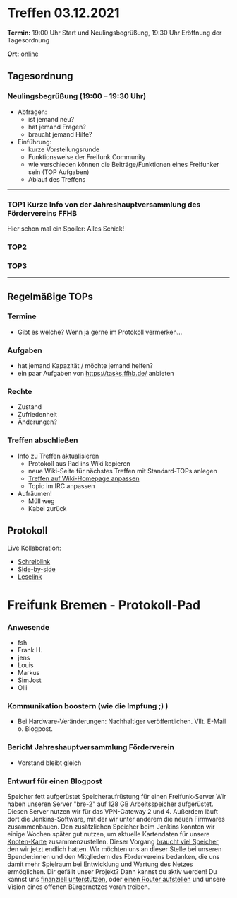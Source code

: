 # Treffen 03.12.2021

**Termin:** 19:00 Uhr Start und Neulingsbegrüßung, 19:30 Uhr Eröffnung der Tagesordnung

**Ort:** [online](https://bremen.freifunk.net/to/videokonf)

## Tagesordnung
### Neulingsbegrüßung (19:00 – 19:30 Uhr)

- Abfragen:
    - ist jemand neu?
    - hat jemand Fragen?
    - braucht jemand Hilfe?
- Einführung:
    - kurze Vorstellungsrunde
    - Funktionsweise der Freifunk Community
    - wie verschieden können die Beiträge/Funktionen eines Freifunker sein (TOP Aufgaben)
    - Ablauf des Treffens

---
### TOP1 Kurze Info von der Jahreshauptversammlung des Fördervereins FFHB
Hier schon mal ein Spoiler: Alles Schick!


### TOP2


### TOP3


---
## Regelmäßige TOPs

### Termine

- Gibt es welche? Wenn ja gerne im Protokoll vermerken...

### Aufgaben

- hat jemand Kapazität / möchte jemand helfen?
- ein paar Aufgaben von https://tasks.ffhb.de/ anbieten

### Rechte

- Zustand
- Zufriedenheit
- Änderungen?

### Treffen abschließen

- Info zu Treffen aktualisieren
  - Protokoll aus Pad ins Wiki kopieren
  - neue Wiki-Seite für nächstes Treffen mit Standard-TOPs anlegen
  - [Treffen auf Wiki-Homepage anpassen](https://wiki.bremen.freifunk.net/Home)
  - Topic im IRC anpassen
- Aufräumen!
  - Müll weg
  - Kabel zurück

## Protokoll

Live Kollaboration:

* [Schreiblink](https://hackmd.io/AwDgnA7ATArKC0BGGBjAzPALAUzSeARgYgGzxQAmEFFwiKBEKAhkA===?edit)
* [Side-by-side](https://hackmd.io/AwDgnA7ATArKC0BGGBjAzPALAUzSeARgYgGzxQAmEFFwiKBEKAhkA===?both)
* [Leselink](https://hackmd.io/AwDgnA7ATArKC0BGGBjAzPALAUzSeARgYgGzxQAmEFFwiKBEKAhkA===?view)

# Freifunk Bremen - Protokoll-Pad

### Anwesende

- fsh
- Frank H.
- jens
- Louis
- Markus
- SimJost
- Olli

### Kommunikation boostern (wie die Impfung ;) )
- Bei Hardware-Veränderungen: Nachhaltiger veröffentlichen. Vllt. E-Mail o. Blogpost.

### Bericht Jahreshauptversammlung Förderverein
- Vorstand bleibt gleich

### Entwurf für einen Blogpost

Speicher fett aufgerüstet
Speicheraufrüstung für einen Freifunk-Server
Wir haben unseren Server "bre-2" auf 128 GB Arbeitsspeicher aufgerüstet.
Diesen Server nutzen wir für das VPN-Gateway 2 und 4. Außerdem läuft dort die Jenkins-Software, mit der wir unter anderem die neuen Firmwares zusammenbauen.
Den zusätzlichen Speicher beim Jenkins konnten wir einige Wochen später gut nutzen, um aktuelle Kartendaten für unsere [Knoten-Karte](https://map.bremen.freifunk.net/) zusammenzustellen. Dieser Vorgang [braucht viel Speicher](https://wiki.bremen.freifunk.net/Anleitungen/Kartendaten%20aktualisieren), den wir jetzt endlich hatten.
Wir möchten uns an dieser Stelle bei unseren Spender:innen und den Mitgliedern des Fördervereins bedanken, die uns damit mehr Spielraum bei Entwicklung und Wartung des Netzes ermöglichen.
Dir gefällt unser Projekt? Dann kannst du aktiv werden! Du kannst uns [finanziell unterstützen](https://bremen.freifunk.net/verein/#spenden), oder [einen Router aufstellen](https://bremen.freifunk.net/anleitungen.html) und unsere Vision eines offenen Bürgernetzes voran treiben.
